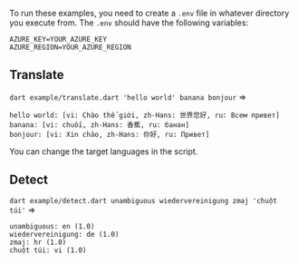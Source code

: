 To run these examples, you need to create a `.env` file in whatever directory you execute from.
The `.env` should have the following variables:
```
AZURE_KEY=YOUR_AZURE_KEY
AZURE_REGION=YOUR_AZURE_REGION
```

## Translate

`dart example/translate.dart 'hello world' banana bonjour`
=>
```
hello world: [vi: Chào thế giới, zh-Hans: 世界您好, ru: Всем привет]
banana: [vi: chuối, zh-Hans: 香蕉, ru: банан]
bonjour: [vi: Xin chào, zh-Hans: 你好, ru: Привет]
```

You can change the target languages in the script.

## Detect

`dart example/detect.dart unambiguous wiedervereinigung zmaj 'chuột túi'`
=>
```
unambiguous: en (1.0)
wiedervereinigung: de (1.0)
zmaj: hr (1.0)
chuột túi: vi (1.0)
```